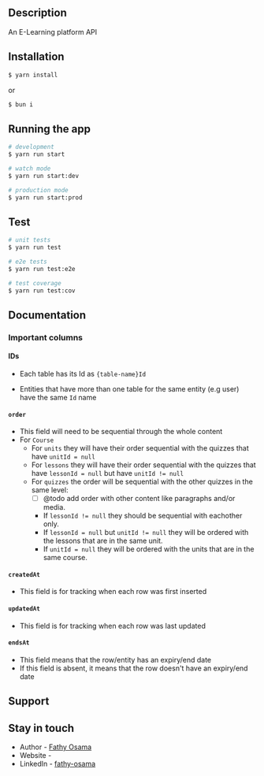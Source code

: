 ## Description

An E-Learning platform API

## Installation

```bash
$ yarn install
```
or
```bash
$ bun i
```

## Running the app

```bash
# development
$ yarn run start

# watch mode
$ yarn run start:dev

# production mode
$ yarn run start:prod
```

## Test

```bash
# unit tests
$ yarn run test

# e2e tests
$ yarn run test:e2e

# test coverage
$ yarn run test:cov
```

## Documentation

### Important columns

#### IDs 

- Each table has its Id as `{table-name}Id`

- Entities that have more than one table for the same entity (e.g user) have the same `Id` name

#### `order`

- This field will need to be sequential through the whole content
- For `Course`
    - For `units` they will have their order sequential with the quizzes that have `unitId = null`
    - For `lessons` they will have their order sequential with the quizzes that have `lessonId = null` but have `unitId != null`
    - For `quizzes` the order will be sequential with the other quizzes in the same level:
        - [ ] @todo add order with other content like paragraphs and/or media.
        - If `lessonId != null` they should be sequential with eachother only.
        - If `lessonId = null` but `unitId != null` they will be ordered with the lessons that are in the same unit.
        - If `unitId = null` they will be ordered with the units that are in the same course.

#### `createdAt`

- This field is for tracking when each row was first inserted

#### `updatedAt`

- This field is for tracking when each row was last updated

#### `endsAt`

- This field means that the row/entity has an expiry/end date
- If this field is absent, it means that the row doesn't have an expiry/end date

## Support

## Stay in touch

- Author - [Fathy Osama](https://ubuntu-svelte.pages.dev/)
- Website - []()
- LinkedIn - [fathy-osama](https://www.linkedin.com/in/fathy-osama/)

<!-- ## License

Nest is [MIT licensed](LICENSE). -->

